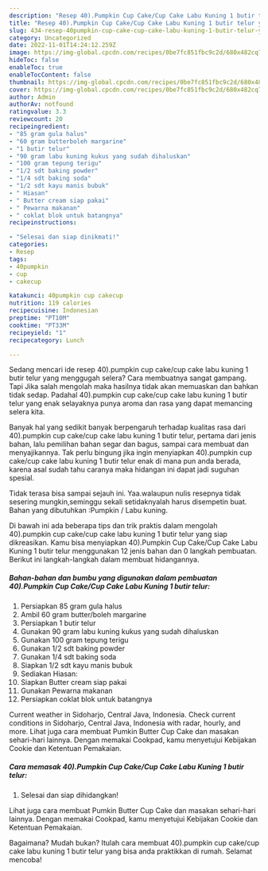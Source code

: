 ```yaml
---
description: "Resep 40).Pumpkin Cup Cake/Cup Cake Labu Kuning 1 butir telur yang Lezat Sekali"
title: "Resep 40).Pumpkin Cup Cake/Cup Cake Labu Kuning 1 butir telur yang Lezat Sekali"
slug: 434-resep-40pumpkin-cup-cake-cup-cake-labu-kuning-1-butir-telur-yang-lezat-sekali
category: Uncategorized
date: 2022-11-01T14:24:12.259Z
image: https://img-global.cpcdn.com/recipes/0be7fc851fbc9c2d/680x482cq70/40pumpkin-cup-cakecup-cake-labu-kuning-1-butir-telur-foto-resep-utama.jpg
hideToc: false
enableToc: true
enableTocContent: false
thumbnail: https://img-global.cpcdn.com/recipes/0be7fc851fbc9c2d/680x482cq70/40pumpkin-cup-cakecup-cake-labu-kuning-1-butir-telur-foto-resep-utama.jpg
cover: https://img-global.cpcdn.com/recipes/0be7fc851fbc9c2d/680x482cq70/40pumpkin-cup-cakecup-cake-labu-kuning-1-butir-telur-foto-resep-utama.jpg
author: Admin
authorAv: notfound
ratingvalue: 3.3
reviewcount: 20
recipeingredient:
- "85 gram gula halus"
- "60 gram butterboleh margarine"
- "1 butir telur"
- "90 gram labu kuning kukus yang sudah dihaluskan"
- "100 gram tepung terigu"
- "1/2 sdt baking powder"
- "1/4 sdt baking soda"
- "1/2 sdt kayu manis bubuk"
- " Hiasan"
- " Butter cream siap pakai"
- " Pewarna makanan"
- " coklat blok untuk batangnya"
recipeinstructions:

- "Selesai dan siap dinikmati!"
categories:
- Resep
tags:
- 40pumpkin
- cup
- cakecup

katakunci: 40pumpkin cup cakecup 
nutrition: 119 calories
recipecuisine: Indonesian
preptime: "PT10M"
cooktime: "PT33M"
recipeyield: "1"
recipecategory: Lunch

---
```



Sedang mencari ide resep 40).pumpkin cup cake/cup cake labu kuning 1 butir telur yang menggugah selera? Cara membuatnya sangat gampang. Tapi Jika salah mengolah maka hasilnya tidak akan memuaskan dan bahkan tidak sedap. Padahal 40).pumpkin cup cake/cup cake labu kuning 1 butir telur yang enak selayaknya punya aroma dan rasa yang dapat memancing selera kita.


Banyak hal yang sedikit banyak berpengaruh terhadap kualitas rasa dari 40).pumpkin cup cake/cup cake labu kuning 1 butir telur, pertama dari jenis bahan, lalu pemilihan bahan segar dan bagus, sampai cara membuat dan menyajikannya. Tak perlu bingung jika ingin menyiapkan 40).pumpkin cup cake/cup cake labu kuning 1 butir telur enak di mana pun anda berada, karena asal sudah tahu caranya maka hidangan ini dapat jadi suguhan spesial.

Tidak terasa bisa sampai sejauh ini. Yaa.walaupun nulis resepnya tidak sesering mungkin,seminggu sekali setidaknyalah harus disempetin buat. Bahan yang dibutuhkan :Pumpkin / Labu kuning.


Di bawah ini ada beberapa tips dan trik praktis dalam mengolah 40).pumpkin cup cake/cup cake labu kuning 1 butir telur yang siap dikreasikan. Kamu bisa menyiapkan 40).Pumpkin Cup Cake/Cup Cake Labu Kuning 1 butir telur menggunakan 12 jenis bahan dan 0 langkah pembuatan. Berikut ini langkah-langkah dalam membuat hidangannya.

<!--inarticleads1-->

##### Bahan-bahan dan bumbu yang digunakan dalam pembuatan 40).Pumpkin Cup Cake/Cup Cake Labu Kuning 1 butir telur:

1. Persiapkan 85 gram gula halus
1. Ambil 60 gram butter/boleh margarine
1. Persiapkan 1 butir telur
1. Gunakan 90 gram labu kuning kukus yang sudah dihaluskan
1. Gunakan 100 gram tepung terigu
1. Gunakan 1/2 sdt baking powder
1. Gunakan 1/4 sdt baking soda
1. Siapkan 1/2 sdt kayu manis bubuk
1. Sediakan  Hiasan:
1. Siapkan  Butter cream siap pakai
1. Gunakan  Pewarna makanan
1. Persiapkan  coklat blok untuk batangnya


Current weather in Sidoharjo, Central Java, Indonesia. Check current conditions in Sidoharjo, Central Java, Indonesia with radar, hourly, and more. Lihat juga cara membuat Pumkin Butter Cup Cake dan masakan sehari-hari lainnya. Dengan memakai Cookpad, kamu menyetujui Kebijakan Cookie dan Ketentuan Pemakaian. 

<!--inarticleads2-->

##### Cara memasak 40).Pumpkin Cup Cake/Cup Cake Labu Kuning 1 butir telur:


1. Selesai dan siap dihidangkan!

Lihat juga cara membuat Pumkin Butter Cup Cake dan masakan sehari-hari lainnya. Dengan memakai Cookpad, kamu menyetujui Kebijakan Cookie dan Ketentuan Pemakaian. 

Bagaimana? Mudah bukan? Itulah cara membuat 40).pumpkin cup cake/cup cake labu kuning 1 butir telur yang bisa anda praktikkan di rumah. Selamat mencoba!
